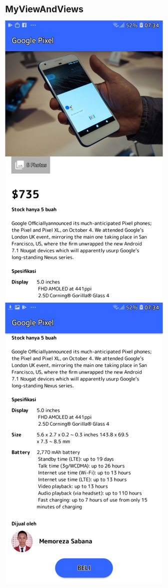 # MyViewAndViews
![Alt Text](https://github.com/memorezasabana/MyViewAndViews/blob/master/SS1.jpg)
![Alt Text](https://github.com/memorezasabana/MyViewAndViews/blob/master/SS2.jpg)
